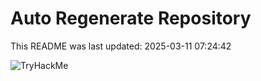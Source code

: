 # Auto Regenerate Repository

This README was last updated: 2025-03-11 07:24:42

 ![TryHackMe](https://tryhackme.com/badge/533634)
